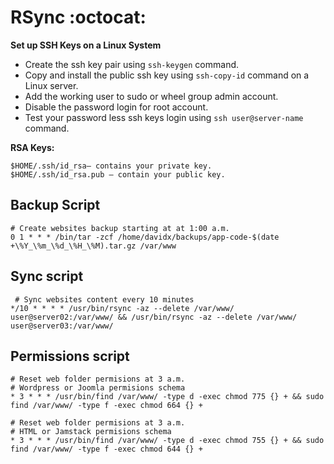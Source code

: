 # RSync :octocat:
**Set up SSH Keys on a Linux System**

- Create the ssh key pair using `ssh-keygen` command.
- Copy and install the public ssh key using `ssh-copy-id` command on a Linux server.
- Add the working user to sudo or wheel group admin account.
- Disable the password login for root account.
- Test your password less ssh keys login using `ssh user@server-name` command.

**RSA Keys:**
```
$HOME/.ssh/id_rsa– contains your private key.
$HOME/.ssh/id_rsa.pub – contain your public key.
```

## Backup Script

```shell
# Create websites backup starting at at 1:00 a.m.
0 1 * * * /bin/tar -zcf /home/davidx/backups/app-code-$(date +\%Y_\%m_\%d_\%H_\%M).tar.gz /var/www
```

## Sync script

```shell
 # Sync websites content every 10 minutes
*/10 * * * * /usr/bin/rsync -az --delete /var/www/ user@server02:/var/www/ && /usr/bin/rsync -az --delete /var/www/ user@server03:/var/www/
```

## Permissions script

```shell
# Reset web folder permisions at 3 a.m.
# Wordpress or Joomla permisions schema
* 3 * * * /usr/bin/find /var/www/ -type d -exec chmod 775 {} + && sudo find /var/www/ -type f -exec chmod 664 {} +
```

```shell
# Reset web folder permisions at 3 a.m.
# HTML or Jamstack permisions schema
* 3 * * * /usr/bin/find /var/www/ -type d -exec chmod 755 {} + && sudo find /var/www/ -type f -exec chmod 644 {} +
```
